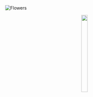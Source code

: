 
<picture>
  <source media="(min-width:800px)" srcset="https://github-styledreadme-creator.vercel.app/api?token=6c6f6261746f6c6f6261746f&height=1400" width="100%" >
  <source media="(min-width:560px)" srcset="https://github-styledreadme-creator.vercel.app/api?token=6c6f6261746f6c6f6261746f&height=1500" width="100%" >
  <img src="https://github-styledreadme-creator.vercel.app/api?token=6c6f6261746f6c6f6261746f&height=1600" alt="Flowers" style="width:auto;" width="100%" >
</picture>

<picture >
<p align="center"> <img src="https://user-images.githubusercontent.com/100173308/189874377-41a0c87c-0319-4bfd-aae5-a06f10173a90.png" width="20%" height="25%"> </p>
</picture>

